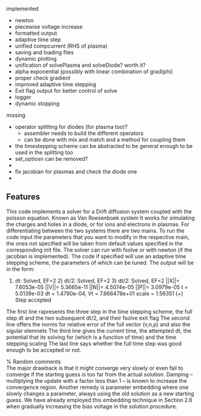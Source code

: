 implemented 
- newton
- piecewise voltage increase
- formatted output
- adaptive time step 
- unified compcurrent (RHS of plasma)
- saving and loading files
- dynamic plotting
- unification of solvePlasma and solveDiode? worth it?
- alpha exponential (possibly with linear combination of grad(phi)
- proper check gradient
- improved adaptive time stepping
- Exit flag output for better control of solve
- logger
- dynamic stopping

missing
- operator splitting for diodes  (for plasma too)?
    - assembler needs to  build the different operators
    - can be done with mix and match and a method for coupling them
- the timestepping scheme can be abstracted to be general enough to be used
  in the splitting too
- set_optiosn can be removed?
- 
- fix jacobian for plasmas and check the diode one
 - 



## Features
This code implements a solver for a Drift diffusion system coupled with the poisson equation. Known as Van Roesenboek system
It works for simulating the charges and holes in a diode, or for ions and electrons in plasmas. For differentiating between the two systems there are two mains.
To run the code input the parameters that you want to modify in the respective main, the ones not specified will be taken from default values specified in the corresponding init file. The solver can run with fsolve or with newton (if the jacobian is implemented). The code if specified will use an adaptive time stepping scheme, the parameters of which can be tuned. The output will be in the form:

1) dt: Solved, EF=2	 2) dt/2: Solved, EF=2	 3) dt/2: Solved, EF=2
||X||=  7.6053e-05 	 ||V||=  5.3665e-11 	 ||N||=  4.5074e-05 	 ||P||=  3.0979e-05
  t =  5.0139e-03 	  dt =  1.4790e-04, 	 Vt = 7.866478e+01 	 scale = 1.56351
(+) Step accepted

The first line rapresents the three step in the time stepping scheme, the full step dt and the two subsequent dt/2, and their fsolve exit flag 
The second line offers the norms for relative error of the full vector (v,n,p) and also the sigular elemnets
The third line gives the current time, the attempted dt, the potential that its solving for (which is a function of time) and the time stepping scaling
The last line says whether the full time step was good enough to be accepted or not.


% Random comments  
The major drawback is that it might converge very
slowly or even fail to converge if the starting guess is too far from the actual solution.
Damping – multiplying the update with a factor less than 1 – is known to increase the
convergence region. Another remedy is parameter embedding where one slowly changes
a parameter, always using the old solution as a new starting guess. We have already
employed this embedding technique in Section 2.6 when gradually increasing the bias
voltage in the solution procedure.